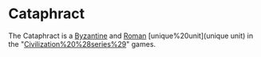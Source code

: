 # Cataphract

The Cataphract is a [Byzantine](Byzantine) and [Roman](Roman) [unique%20unit](unique unit) in the "[Civilization%20%28series%29](Civilization)" games.
